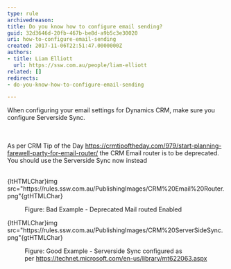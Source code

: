 ```yaml
---
type: rule
archivedreason: 
title: Do you know how to configure email sending?
guid: 32d3646d-20fb-467b-be8d-a9b5c3e30020
uri: how-to-configure-email-sending
created: 2017-11-06T22:51:47.0000000Z
authors:
- title: Liam Elliott
  url: https://ssw.com.au/people/liam-elliott
related: []
redirects:
- do-you-know-how-to-configure-email-sending

---
```



When configuring your email settings for Dynamics CRM, make sure you configure Serverside Sync.<br>
<br><excerpt class='endintro'></excerpt><br>
<p>As per CRM Tip of the Day <a href="https&#58;//crmtipoftheday.com/979/start-planning-farewell-party-for-email-router/">https&#58;//crmtipoftheday.com/979/start-planning-farewell-party-for-email-router/</a>&#160;the CRM Email router is to be deprecated. You should use the Serverside Sync now instead<br><br></p><p>​{ltHTMLChar}img src=&quot;https&#58;//rules.ssw.com.au/PublishingImages/CRM%20Email%20Router.png&quot;{gtHTMLChar}<br></p><dd class="ssw15-rteElement-FigureBad">​​​​Figure&#58; Bad Example - Deprecated Mail routed Enabled</dd><p>{ltHTMLChar}img src=&quot;https&#58;//rules.ssw.com.au/PublishingImages/CRM%20ServerSideSync.png&quot;{gtHTMLChar}<br></p><dd class="ssw15-rteElement-FigureGood">Figure&#58; ​​Good Example -&#160;Serverside Sync configured as per&#160;<a href="https&#58;//technet.microsoft.com/en-us/library/mt622063.aspx">https&#58;//technet.microsoft.com/en-us/library/mt622063.aspx​</a><br>&#160;<br></dd><p><br></p>


